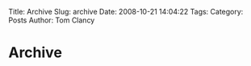Title: Archive
Slug: archive
Date: 2008-10-21 14:04:22
Tags: 
Category: Posts
Author: Tom Clancy

# Archive


